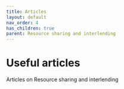 ```yaml
---
title: Articles
layout: default
nav_order: 4
has_children: true
parent: Resource sharing and interlending
---
```


# Useful articles

Articles on Resource sharing and interlending
